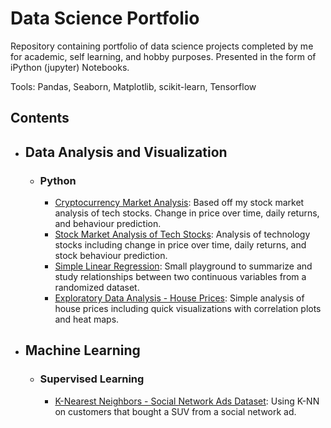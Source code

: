 # Data Science Portfolio
Repository containing portfolio of data science projects completed by me for academic, self learning, and hobby purposes. Presented in the form of iPython (jupyter) Notebooks.

Tools: Pandas, Seaborn, Matplotlib, scikit-learn, Tensorflow

## Contents

- ## Data Analysis and Visualization
  - ### Python
    - [Cryptocurrency Market Analysis](https://github.com/melvfernandez/data_science_portfolio/blob/master/Cryptocurrency%20Market%20Analysis.ipynb): Based off my stock market analysis of tech stocks. Change in price over time, daily returns, and behaviour prediction.
    - [Stock Market Analysis of Tech Stocks](https://github.com/melvfernandez/data__scientist_portfolio/blob/master/Stock%20Market%20Analysis%20for%20Tech%20Stocks.ipynb): Analysis of technology stocks including change in price over time, daily returns, and stock behaviour prediction.
    - [Simple Linear Regression](https://github.com/melvfernandez/data_science_portfolio/blob/master/Simple%20Linear%20Regression.ipynb): Small playground to summarize and study relationships between two continuous variables from a randomized dataset.
    - [Exploratory Data Analysis - House Prices](https://github.com/melvfernandez/data_science_portfolio/blob/master/Exploratory%20Data%20Analysis%20of%20House%20Prices.ipynb): Simple analysis of house prices including quick visualizations with correlation plots and heat maps.

- ## Machine Learning
  - ### Supervised Learning
    - [K-Nearest Neighbors - Social Network Ads Dataset](https://github.com/melvfernandez/data_science_portfolio/blob/master/K_Nearest_Neighbors/K-Nearest%20Neighbors%20On%20Social%20Network%20Ads.ipynb): Using K-NN on customers that bought a SUV from a social network ad.
